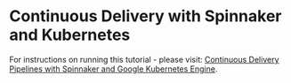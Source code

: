 # Continuous Delivery with Spinnaker and Kubernetes

For instructions on running this tutorial - please visit:
[Continuous Delivery Pipelines with Spinnaker and Google Kubernetes Engine](https://cloud.google.com/solutions/continuous-delivery-spinnaker-kubernetes-engine).
